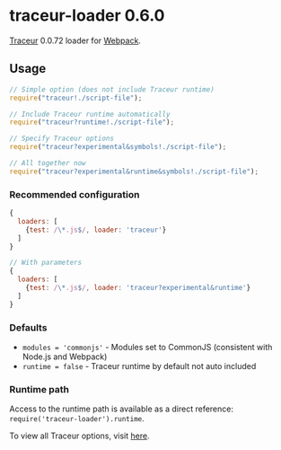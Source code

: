 # traceur-loader 0.6.0
[Traceur](https://github.com/google/traceur-compiler) 0.0.72 loader for [Webpack](https://webpack.github.io/).

## Usage
```javascript
// Simple option (does not include Traceur runtime)
require("traceur!./script-file");

// Include Traceur runtime automatically
require("traceur?runtime!./script-file");

// Specify Traceur options
require("traceur?experimental&symbols!./script-file");

// All together now
require("traceur?experimental&runtime&symbols!./script-file");
```

### Recommended configuration
```javascript
{
  loaders: [
    {test: /\*.js$/, loader: 'traceur'}
  ]
}

// With parameters
{
  loaders: [
    {test: /\*.js$/, loader: 'traceur?experimental&runtime'}
  ]
}
```

### Defaults
- `modules = 'commonjs'` - Modules set to CommonJS (consistent with Node.js and Webpack)
- `runtime = false` - Traceur runtime by default not auto included


### Runtime path
Access to the runtime path is available as a direct reference:
`require('traceur-loader').runtime`.

To view all Traceur options, visit [here](https://github.com/google/traceur-compiler/blob/master/src/Options.js).
